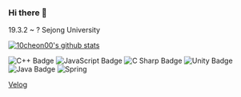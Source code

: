 ### Hi there 👋

19.3.2 ~ ? Sejong University
    
[![10cheon00's github stats](https://github-readme-stats.vercel.app/api?username=10cheon00)](https://github.com/anuraghazra/github-readme-stats)

![C++ Badge](https://img.shields.io/badge/C%2B%2B-00599C?logo=cplusplus&logoColor=fff&style=flat) ![JavaScript Badge](https://img.shields.io/badge/JavaScript-F7DF1E?logo=javascript&logoColor=000&style=flat) ![C Sharp Badge](https://img.shields.io/badge/C%20Sharp-239120?logo=csharp&logoColor=fff&style=flat) ![Unity Badge](https://img.shields.io/badge/Unity-FFF?logo=unity&logoColor=000&style=flat) ![Java Badge](https://img.shields.io/badge/Java-ED8B00?style=for-the-badge&logo=openjdk&logoColor=white&style=flat) ![Spring](https://img.shields.io/badge/spring-%236DB33F.svg?style=for-the-badge&logo=spring&logoColor=white&style=flat)

[Velog](https://velog.io/@10cheon00)



 
